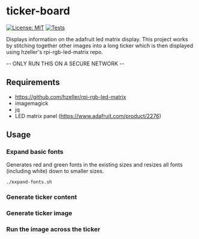 # ticker-board
[![License: MIT](https://img.shields.io/badge/License-MIT-yellow.svg)](https://opensource.org/licenses/MIT) [![Tests](https://github.com/stevenharradine/ticker-board/actions/workflows/tests.yaml/badge.svg)](https://github.com/stevenharradine/ticker-board/actions/workflows/tests.yaml)

Displays information on the adafruit led matrix display.  This project works by stitching together other images into a long ticker which is then displayed using hzeller's rpi-rgb-led-matrix repo.

-- ONLY RUN THIS ON A SECURE NETWORK --

## Requirements
 * https://github.com/hzeller/rpi-rgb-led-matrix
 * imagemagick
 * jq
 * LED matrix panel (https://www.adafruit.com/product/2276)

## Usage

### Expand basic fonts
Generates red and green fonts in the existing sizes and resizes all fonts (including white) down to smaller sizes.
```
./expand-fonts.sh
```

### Generate ticker content

### Generate ticker image

### Run the image across the ticker

